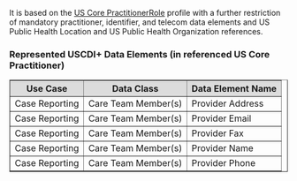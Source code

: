It is based on the [US Core PractitionerRole]({{site.data.fhir.ver.hl7fhiruscore}}/StructureDefinition-us-core-practitionerrole.html) profile with a further restriction of mandatory practitioner, identifier, and telecom data elements and US Public Health Location and US Public Health Organization references.

### Represented USCDI+ Data Elements (in referenced US Core Practitioner)

<table border="1">
    <thead>
        <tr style="background-color:#DCDCDC">
            <th style="text-align: center; vertical-align: middle;">Use Case</th>
            <th style="text-align: center; vertical-align: middle;">Data Class</th>
            <th style="text-align: center; vertical-align: middle;">Data Element Name</th>
        </tr>
    </thead>
    <tbody>
        <tr>
            <td>Case Reporting</td>
            <td>Care Team Member(s)</td>
            <td>Provider Address</td>
        </tr>
        <tr>
            <td>Case Reporting</td>
            <td>Care Team Member(s)</td>
            <td>Provider Email</td>
        </tr>
        <tr>
            <td>Case Reporting</td>
            <td>Care Team Member(s)</td>
            <td>Provider Fax</td>
        </tr>
        <tr>
            <td>Case Reporting</td>
            <td>Care Team Member(s)</td>
            <td>Provider Name</td>
        </tr>
        <tr>
            <td>Case Reporting</td>
            <td>Care Team Member(s)</td>
            <td>Provider Phone</td>
        </tr>
    </tbody>
</table>